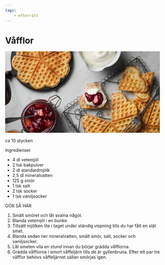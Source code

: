 ```yaml
---
tags:
    - efterrätt
---
```

# Våfflor

![image](/img/sött/våfflor.jpg)

ca 10 stycken

Ingredienser

- 4 dl vetemjöl
- 2 tsk bakpulver
- 2 dl standardmjölk
- 2,5 dl mineralvatten
- 125 g smör
- 1 tsk salt
- 2 tsk socker
- 1 tsk vaniljsocker

GÖR SÅ HÄR

1. Smält smöret och låt svalna något.
2. Blanda vetemjöl i en bunke.
3. Tillsätt mjölken lite i taget under ständig vispning tills du har fått en slät smet.
4. Blanda sedan ner mineralvatten, smält smör, salt, socker och vaniljsocker.
5. Låt smeten vila en stund innan du börjar grädda våfflorna.
6. Grädda våfflorna i smort våffeljärn tills de är gyllenbruna. Efter ett par tre våfflor behövs våffeljärnet sällan smörjas igen.
